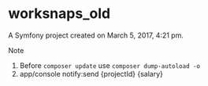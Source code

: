 worksnaps_old
=============

A Symfony project created on March 5, 2017, 4:21 pm.

Note
1. Before ```composer update``` use ```composer dump-autoload -o```
2. app/console notify:send {projectId} {salary}